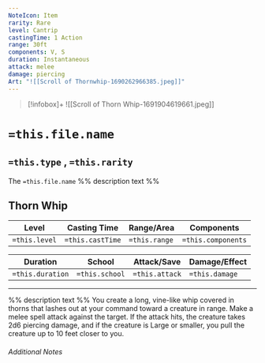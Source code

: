 ```yaml
---
NoteIcon: Item
rarity: Rare
level: Cantrip
castingTime: 1 Action
range: 30ft
components: V, S
duration: Instantaneous
attack: melee
damage: piercing
Art: "![[Scroll of Thornwhip-1690262966385.jpeg]]"
---
```


> [!infobox]+
> ![[Scroll of Thorn Whip-1691904619661.jpeg]]

# `=this.file.name`
## `=this.type` , `=this.rarity`

The `=this.file.name` %% description text %%

## Thorn Whip
Level|Casting Time|Range/Area|Components
---|---|---|---|
`=this.level`|`=this.castTime`|`=this.range`|`=this.components`|

Duration|School|Attack/Save|Damage/Effect|
---|---|---|---|
`=this.duration`|`=this.school`|`=this.attack`|`=this.damage`|
___
%% description text %% You create a long, vine-like whip covered in thorns that lashes out at your command toward a creature in range. Make a melee spell attack against the target. If the attack hits, the creature takes 2d6 piercing damage, and if the creature is Large or smaller, you pull the creature up to 10 feet closer to you.

###### Additional Notes